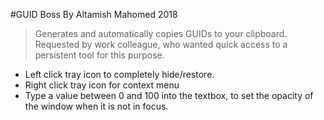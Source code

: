 #GUID Boss
By Altamish Mahomed 2018

> Generates and automatically copies GUIDs to your clipboard.  
> Requested by work colleague, who wanted quick access to a persistent tool for this purpose.

* Left click tray icon to completely hide/restore. 
* Right click tray icon for context menu
* Type a value between 0 and 100 into the textbox, to set the opacity of the window when it is not in focus. 
